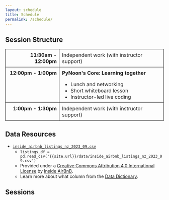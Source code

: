 ```yaml
---
layout: schedule
title: Schedule
permalink: /schedule/
---
```


<h2>Session Structure</h2>

<style>
    .structure-table {
        border-spacing: 0;
        border-collapse: collapse;
        width: 100%;
        margin-bottom: 1em;
    }
    .structure-table td {
        vertical-align: top;
        border: 1px solid #111;
        padding: 0.5em;
    }
    .structure-table td.time {
        font-weight: bold;
        text-align: right;
    }
</style>
<table class="structure-table">
    <tbody>
        <tr>
            <td class="time">11:30am - 12:00pm</td>
            <td>Independent work (with instructor support)</td>
        </tr>
        <tr>
            <td class="time">12:00pm - 1:00pm</td>
            <td>
                <strong>PyNoon's Core: Learning together</strong>
                <ul style="margin-bottom: 0;">
                    <li>Lunch and networking</li>
                    <li>Short whiteboard lesson</li>
                    <li>Instructor-led live coding</li>
                </ul>
            </td>
        </tr>
        <tr>
            <td class="time">1:00pm - 1:30pm</td>
            <td>Independent work (with instructor support)</td>
        </tr>
    </tbody>
</table>

<h2>Data Resources</h2>

<ul>
    <li>
        <a target="_blank" rel="noopener" href="{{ '/data/inside_airbnb_listings_nz_2023_09.csv' | prepend: site.baseurl }}"><code>inside_airbnb_listings_nz_2023_09.csv</code></a>
        <ul>
            <li>
                <code>listings_df = pd.read_csv('{{site.url}}/data/inside_airbnb_listings_nz_2023_09.csv')</code>
            </li>
            <li>
                Provided under a
                <a target="_blank" rel="noopener" href="http://creativecommons.org/licenses/by/4.0/">Creative Commons Attribution 4.0 International License</a>
                by
                <a target="_blank" rel="noopener" href="http://insideairbnb.com/">Inside AirBnB</a>.
            </li>
            <li>
                Learn more about what column from the
                <a target="_blank" rel="noopener" href="https://docs.google.com/spreadsheets/d/1iWCNJcSutYqpULSQHlNyGInUvHg2BoUGoNRIGa6Szc4/edit#gid=1322284596">Data Dictionary</a>.
            </li>
        </ul>
    </li>
</ul>

<h2>Sessions</h2>
